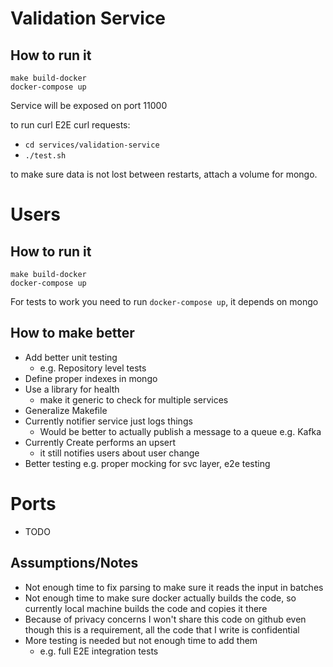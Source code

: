 # Validation Service

## How to run it

```
make build-docker
docker-compose up
```
Service will be exposed on port 11000

to run curl E2E curl requests:
- `cd services/validation-service`
- `./test.sh`

to make sure data is not lost between restarts, attach a volume for mongo.

# Users

## How to run it

```
make build-docker
docker-compose up
```

For tests to work you need to run `docker-compose up`, it depends on mongo

## How to make better

- Add better unit testing
  - e.g. Repository level tests
- Define proper indexes in mongo
- Use a library for health
  - make it generic to check for multiple services
- Generalize Makefile
- Currently notifier service just logs things
  - Would be better to actually publish a message to a queue e.g. Kafka
- Currently Create performs an upsert
  - it still notifies users about user change
- Better testing e.g. proper mocking for svc layer, e2e testing


# Ports

- TODO

## Assumptions/Notes

- Not enough time to fix parsing to make sure it reads the input in batches
- Not enough time to make sure docker actually builds the code, so currently local machine builds the code and copies it there
- Because of privacy concerns I won't share this code on github even though this is a requirement, all the code that I write is confidential
- More testing is needed but not enough time to add them
  - e.g. full E2E integration tests